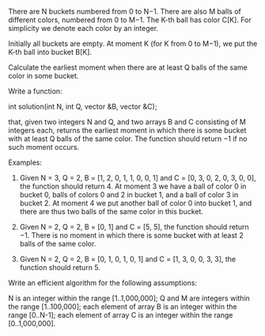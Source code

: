 There are N buckets numbered from 0 to N−1. There are also M balls of different colors, numbered from 0 to M−1. The K-th ball has color C[K]. For simplicity we denote each color by an integer.

Initially all buckets are empty. At moment K (for K from 0 to M−1), we put the K-th ball into bucket B[K].

Calculate the earliest moment when there are at least Q balls of the same color in some bucket.

Write a function:

int solution(int N, int Q, vector<int> &B, vector<int> &C);

that, given two integers N and Q, and two arrays B and C consisting of M integers each, returns the earliest moment in which there is some bucket with at least Q balls of the same color. The function should return −1 if no such moment occurs.

Examples:

1. Given N = 3, Q = 2, B = [1, 2, 0, 1, 1, 0, 0, 1] and C = [0, 3, 0, 2, 0, 3, 0, 0], the function should return 4. At moment 3 we have a ball of color 0 in bucket 0, balls of colors 0 and 2 in bucket 1, and a ball of color 3 in bucket 2. At moment 4 we put another ball of color 0 into bucket 1, and there are thus two balls of the same color in this bucket.

2. Given N = 2, Q = 2, B = [0, 1] and C = [5, 5], the function should return −1. There is no moment in which there is some bucket with at least 2 balls of the same color.

3. Given N = 2, Q = 2, B = [0, 1, 0, 1, 0, 1] and C = [1, 3, 0, 0, 3, 3], the function should return 5.

Write an efficient algorithm for the following assumptions:

N is an integer within the range [1..1,000,000];
Q and M are integers within the range [1..100,000];
each element of array B is an integer within the range [0..N-1];
each element of array C is an integer within the range [0..1,000,000].
